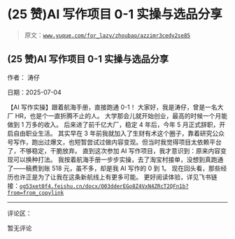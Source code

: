 # (25 赞)AI 写作项目 0-1 实操与选品分享

> 原文：[`www.yuque.com/for_lazy/zhoubao/azzimr3cedy2se85`](https://www.yuque.com/for_lazy/zhoubao/azzimr3cedy2se85)

## (25 赞)AI 写作项目 0-1 实操与选品分享

作者： 涛仔

日期：2025-07-04

【AI 写作实操】跟着航海手册，直接跑通 0-1！ 大家好，我是涛仔，曾是一名大厂 HR，也是个一直折腾不止的人。
大学那会儿就开始创业，最高的时候一个月能做到 1 万多的收入。 后来进了前千亿大厂，稳定 4 年后，今年 5 月正式辞职，开启自由职业生活。
其实早在 3 年前我就加入了生财有术这个圈子，靠着研究公众号写作，跑出过爆文，也短暂尝试过做内容变现。但当时我觉得项目太依赖平台了，不够稳定，干脆放弃。
直到这次参加 AI 写作项目，我才意识到：原来内容变现可以换种打法。
我按着航海手册一步步实操，去了淘宝村接单，没想到真跑通了——稿费到账 518 元，虽不多，却是我 AI 写作的 0 到 1。
现在回头看，那些经历也许正是为了让我在这条新航线上有更多可能。
更好阅读体验，详见飞书链接：[`og53xet0f4.feishu.cn/docx/O03dderEGo8Z4VxN4ZRcT2QFn1b?from=from_copylink`](https://og53xet0f4.feishu.cn/docx/O03dderEGo8Z4VxN4ZRcT2QFn1b?from=from_copylink)

* * *

评论区：

暂无评论